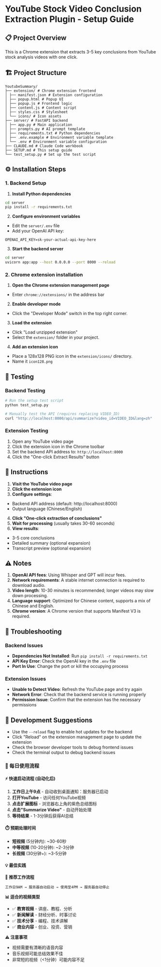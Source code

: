 # YouTube Stock Video Conclusion Extraction Plugin - Setup Guide

## 📋 Project Overview

This is a Chrome extension that extracts 3-5 key conclusions from YouTube stock analysis videos with one click.

## 🏗️ Project Structure

```
YoutubeSummary/
├── extension/ # Chrome extension frontend
│ ├── manifest.json # Extension configuration
│ ├── popup.html # Popup UI
│ ├── popup.js # Frontend logic
│ ├── content.js # Content script
│ ├── styles.css # Stylesheet
│ └── icons/ # Icon assets
├── server/ # FastAPI backend
│ ├── app.py # Main application
│ ├── prompts.py # AI prompt template
│ ├── requirements.txt # Python dependencies
│ ├── .env.example # Environment variable template
│ └── .env # Environment variable configuration
├── CLAUDE.md # Claude Code workbook
├── SETUP.md # This setup guide
└── test_setup.py # Set up the test script
```

## ⚙️ Installation Steps

### 1. Backend Setup

1. **Install Python dependencies**
```bash
cd server
pip install -r requirements.txt
```

2. **Configure environment variables**
- Edit the `server/.env` file
- Add your OpenAI API key:
```
OPENAI_API_KEY=sk-your-actual-api-key-here
```

3. **Start the backend server**
```bash
cd server
uvicorn app:app --host 0.0.0.0 --port 8000 --reload
```

### 2. Chrome extension installation

1. **Open the Chrome extension management page**
- Enter `chrome://extensions/` in the address bar

2. **Enable developer mode**
- Click the "Developer Mode" switch in the top right corner.

3. **Load the extension**
- Click "Load unzipped extension"
- Select the `extension/` folder in your project.

4. **Add an extension icon**
- Place a 128x128 PNG icon in the `extension/icons/` directory.
- Name it `icon128.png`

## 🧪 Testing

### Backend Testing
```bash
# Run the setup test script
python test_setup.py

# Manually test the API (requires replacing VIDEO_ID)
curl "http://localhost:8000/api/summarize?video_id=VIDEO_ID&lang=zh"
```

### Extension Testing
1. Open any YouTube video page
2. Click the extension icon in the Chrome toolbar
3. Set the backend API address to: `http://localhost:8000`
4. Click the "One-click Extract Results" button

## 📝 Instructions

1. **Visit the YouTube video page**
2. **Click the extension icon**
3. **Configure settings**:
- Backend API address (default: http://localhost:8000)
- Output language (Chinese/English)
4. **Click "One-click extraction of conclusions"**
5. **Wait for processing** (usually takes 30-60 seconds)
6. **View results**:
- 3-5 core conclusions
- Detailed summary (optional expansion)
- Transcript preview (optional expansion)

## ⚠️ Notes

1. **OpenAI API fees**: Using Whisper and GPT will incur fees.
2. **Network requirements**: A stable internet connection is required to download audio.
3. **Video length**: 10-30 minutes is recommended; longer videos may slow down processing.
4. **Language support**: Optimized for Chinese content, supports a mix of Chinese and English.
5. **Chrome version**: A Chrome version that supports Manifest V3 is required.

## 🔧 Troubleshooting

### Backend Issues
- **Dependencies Not Installed**: Run `pip install -r requirements.txt`
- **API Key Error**: Check the OpenAI key in the `.env` file
- **Port In Use**: Change the port or kill the occupying process

### Extension Issues
- **Unable to Detect Video**: Refresh the YouTube page and try again
- **Network Error**: Check that the backend service is running properly
- **Permission Issue**: Confirm that the extension has the necessary permissions

## 🚀 Development Suggestions

- Use the `--reload` flag to enable hot updates for the backend
- Click "Reload" on the extension management page to update the extension
- Check the browser developer tools to debug frontend issues
- Check the terminal output to debug backend issues

### 🌅 每日使用流程

#### ⚡ 快速启动流程 (自动化后)

1. **工作日上午9点** - 自动收到桌面通知：服务器已启动
2. **打开YouTube** - 访问任何YouTube视频
3. **点击扩展图标** - 浏览器右上角的紫色总结图标
4. **点击"Summarize Video"** - 自动开始处理
5. **等待结果** - 1-3分钟后获得AI总结

#### ⏱️ 预期处理时间
- **短视频** (5分钟内): ~30-60秒
- **中等视频** (10-20分钟): ~2-3分钟
- **长视频** (30分钟+): ~3-5分钟

#### 💡 最佳实践

**🌟 推荐工作流程**
```
工作日9AM → 服务器自动启动 → 使用至4PM → 服务器自动停止
```

**📊 适合的视频类型**
- ✅ **教育视频** - 讲座、教程、分析
- ✅ **新闻解读** - 财经分析、时事讨论  
- ✅ **技术分享** - 编程、技术讲解
- ✅ **商业内容** - 创业、投资、营销

**⚠️ 注意事项**
- 视频需要有清晰的语音内容
- 音乐视频可能总结效果不佳
- 非常短的视频（<1分钟）可能内容不足